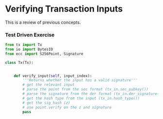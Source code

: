 
# Verifying Transaction Inputs

This is a review of previous concepts.

### Test Driven Exercise


```python
from tx import Tx
from io import BytesIO
from ecc import S256Point, Signature

class Tx(Tx):

    
    def verify_input(self, input_index):
        '''Returns whether the input has a valid signature'''
        # get the relevant input
        # parse the point from the sec format (tx_in.sec_pubkey())
        # parse the signature from the der format (tx_in.der_signature())
        # get the hash type from the input (tx_in.hash_type())
        # get the sig_hash (z)
        # use point.verify on the z and signature
        pass
```
